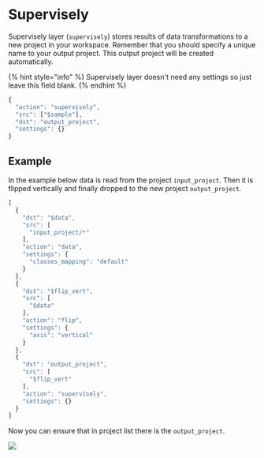 # Supervisely

Supervisely layer \(`supervisely`\) stores results of data transformations to a new project in your workspace. Remember that you should specify a unique name to your output project. This output project will be created automatically.

{% hint style="info" %}
Supervisely layer doesn't need any settings so just leave this field blank.
{% endhint %}

```javascript
{
  "action": "supervisely",
  "src": ["$sample"],
  "dst": "output_project",
  "settings": {}
}
```

## Example

In the example below data is read from the project `input_project`. Then it is flipped vertically and finally dropped to the new project `output_project`.

```javascript
[
  {
    "dst": "$data",
    "src": [
      "input_project/*"
    ],
    "action": "data",
    "settings": {
      "classes_mapping": "default"
    }
  },
  {
    "dst": "$flip_vert",
    "src": [
      "$data"
    ],
    "action": "flip",
    "settings": {
      "axis": "vertical"
    }
  },
  {
    "dst": "output_project",
    "src": [
      "$flip_vert"
    ],
    "action": "supervisely",
    "settings": {}
  }
]
```

Now you can ensure that in project list there is the `output_project`.

![](../../../.gitbook/assets/screen_supervisely_layer.png)

